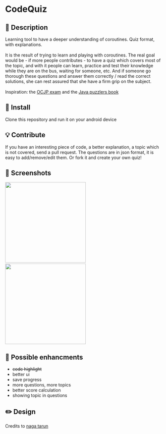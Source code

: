 # CodeQuiz


## :scroll: Description
Learning tool to have a deeper understanding of coroutines. Quiz format, with explanations.
<br><br>
It is the result of trying to learn and playing with coroutines. The real goal would be - if more people contributes - to have a quiz which covers most of the topic, and with it people can learn, practice and test their knowledge while they are on the bus, waiting for someone, etc. And if someone go thorough these questions and answer them correctly / read the correct solutions, she can rest assured that she have a firm grip on the subject.
<br><br>
Inspiration: the <a href="https://education.oracle.com/oracle-certified-professional-java-se-8-programmer/trackp_357">OCJP exam</a> and the <a href="http://www.javapuzzlers.com/">Java puzzlers book</a>



## :floppy_disk:	Install
Clone this repository and run it on your android device

## :bulb: Contribute
If you have an interesting piece of code, a better explanation, a topic which is not covered, send a pull request. The questions are in json format, it is easy to add/remove/edit them. Or fork it and create your own quiz!

## :camera_flash: Screenshots
<img src="/screenshots/screenshot_1.png" width="260">&emsp;<img src="/screenshots/screenshot_2.png" width="260">

## :pushpin: Possible enhancments
- <del>code highlight</del> 
- better ui
- save progress
- more questions, more topics
- better score calculation
- showing topic in questions

## :pencil2: Design
Credits to <a href="https://www.figma.com/@nagatarun">naga tarun</a>
